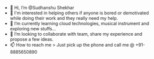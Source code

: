 - 👋 Hi, I’m @Sudhanshu Shekhar
- 👀 I'm interested in helping others if anyone is bored or demotivated while doing their work and they really need my help.
- 🌱 I’m currently learning cloud technologies, musical instrument and exploring new stuffs...
- 💞️ I’m looking to collaborate with team, share my experience and propose a few ideas.
- 📫 How to reach me > Just pick up the phone and call me @ +91-8885650890

<!---
gem-sudhanshushekhar/gem-sudhanshushekhar is a ✨ special ✨ repository because its `README.md` (this file) appears on your GitHub profile.
You can click the Preview link to take a look at your changes.
--->
